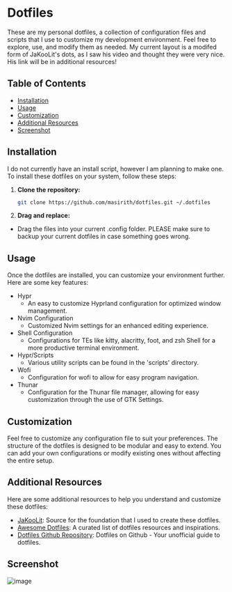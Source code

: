# Dotfiles

These are my personal dotfiles, a collection of configuration files and scripts that I use to customize my development environment. Feel free to explore, use, and modify them as needed. My current layout is a modifed form of JaKooLit's dots, as I saw his video and thought they were very nice. His link will be in additional resources!

## Table of Contents

- [Installation](#installation)
- [Usage](#usage)
- [Customization](#customization)
- [Additional Resources](#additional-resources)
- [Screenshot](#screenshot)

## Installation

I do not currently have an install script, however I am planning to make one. To install these dotfiles on your system, follow these steps:

1. **Clone the repository:**

   ```bash
   git clone https://github.com/masirith/dotfiles.git ~/.dotfiles

2. **Drag and replace:**
- Drag the files into your current .config folder. PLEASE make sure to backup your current dotfiles in case something goes wrong.

## Usage
Once the dotfiles are installed, you can customize your environment further. Here are some key features:
- Hypr
	- An easy to customize Hyprland configuration for optimized window management.
- Nvim Configuration
  - Customized Nvim settings for an enhanced editing experience.
- Shell Configuration
	- Configurations for TEs like kitty, alacritty, foot, and zsh Shell for a more productive terminal environment.
- Hypr/Scripts
	- Various utility scripts can be found in the 'scripts' directory.
- Wofi
	- Configuration for wofi to allow for easy program navigation.
- Thunar
	- Configuration for the Thunar file manager, allowing for easy customization through the use of GTK Settings.

## Customization
Feel free to customize any configuration file to suit your preferences. The structure of the dotfiles is designed to be modular and easy to extend. You can add your own configurations or modify existing ones without affecting the entire setup.

## Additional Resources
Here are some additional resources to help you understand and customize these dotfiles:
- [JaKooLit](https://github.com/JaKooLit): Source for the foundation that I used to create these dotfiles.
- [Awesome Dotfiles](https://github.com/webpro/awesome-dotfiles): A curated list of dotfiles resources and inspirations.
- [Dotfiles Github Repository](https://dotfiles.github.io/): Dotfiles on Github - Your unofficial guide to dotfiles.

## Screenshot
![image](https://github.com/masirith/dotfiles/assets/59761458/4cb345d0-730a-4c53-83df-744cd700a37a)

